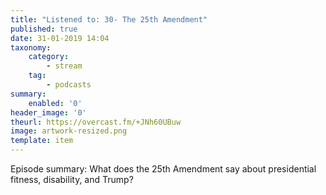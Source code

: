 ```yaml
---
title: "Listened to: 30- The 25th Amendment"
published: true
date: 31-01-2019 14:04
taxonomy:
    category:
        - stream
    tag:
        - podcasts
summary:
    enabled: '0'
header_image: '0'
theurl: https://overcast.fm/+JNh60UBuw
image: artwork-resized.png
template: item
---
```

 
Episode summary: What does the 25th Amendment say about presidential fitness, disability, and Trump?
